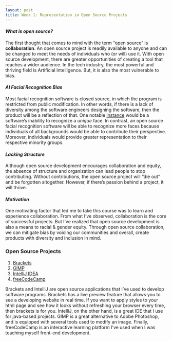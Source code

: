 ```yaml
---
layout: post
title: Week 1: Representation in Open Source Projects
---
```


#### *What is open source?*
The first thought that comes to mind with the term “open source” is **collaboration**. An open source project is readily available to anyone and can be changed to meet the needs of individuals who (or will) use it. With open source development, there are greater opportunities of creating a tool that reaches a wider audience. In the tech industry, the most powerful and thriving field is Artificial Intelligence. But, it is also the most vulnerable to bias. 

#### *AI Facial Recognition Bias*
Most facial recognition software is closed source, in which the program is restricted from public modification. In other words, if there is a lack of diversity among the software engineers designing the software, then the product will be a reflection of that. One notable [instance](https://www.nytimes.com/2018/02/09/technology/facial-recognition-race-artificial-intelligence.html) would be a software’s inability to recognize a *unique* face. In contrast, an open source facial recognition software will be able to recognize more faces because individuals of all backgrounds would be able to contribute their perspective. Moreover, individuals would provide greater representation to their respective minority groups.

#### *Lacking Structure*
Although open source development encourages collaboration and equity, the absence of structure and organization can lead people to stop contributing. Without contributions, the open source project will “die out” and be forgotten altogether. However, if there’s passion behind a project, it will thrive. 

#### *Motivation*
One motivating factor that led me to take this course was to learn and experience collaboration. From what I’ve observed, collaboration is the core of successful projects. But I’ve realized that open source development is also a means to racial & gender equity. Through open source collaboration, we can mitigate bias by voicing our communities and overall, create products with diversity and inclusion in mind. 

### Open Source Projects
1. [Brackets](http://brackets.io/)
2. [GIMP](https://www.gimp.org/)
3. [IntelliJ IDEA](https://www.jetbrains.com/idea/)
4. [freeCodeCamp](https://www.freecodecamp.org/learn/)

Brackets and IntelliJ are open source applications that I’ve used to develop software programs. Brackets has a live preview feature that allows you to see a developing website in real time. If you want to apply styles to your html page and see how it looks without refreshing your browser every time, then brackets is for you. IntelliJ, on the other hand, is a great IDE that I use for java-based projects. GIMP is a great alternative to Adobe Photoshop, and is equipped with several tools used to modify an image. Finally, freeCodeCamp is an interactive learning platform I’ve used when I was teaching myself front-end development. 
